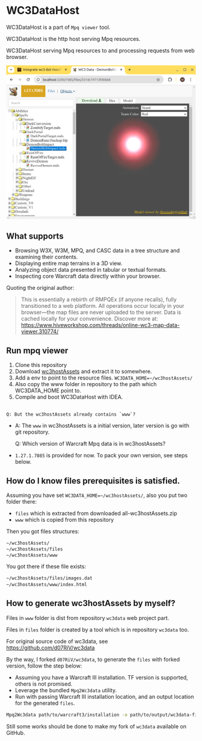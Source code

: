 # WC3DataHost
WC3DataHost is a part of `Mpq viewer` tool.

WC3DataHost is the http host serving Mpq resources.

WC3DataHost serving Mpq resources to and processing requests from web browser.

![preview](./ss/preview.png)

## What supports
- Browsing W3X, W3M, MPQ, and CASC data in a tree structure and examining their contents.
- Displaying entire map terrains in a 3D view.
- Analyzing object data presented in tabular or textual formats.
- Inspecting core Warcraft data directly within your browser.

Quoting the original author:
> This is essentially a rebirth of RMPQEx (if anyone recalls), fully transitioned to a web platform.
All operations occur locally in your browser—the map files are never uploaded to the server. Data is cached locally for your convenience.
Discover more at: <https://www.hiveworkshop.com/threads/online-wc3-map-data-viewer.310774/>


## Run mpq viewer
1. Clone this repository
2. Download [wc3hostAssets](https://drive.google.com/file/d/1cusUHkkwODopV39KQw9x6wyPbWBKULyz/view?usp=drive_link) and extract it to somewhere.
3. Add a env to point to the resource files.
`WC3DATA_HOME=~/wc3hostAssets/`
4. Also copy the www folder in repository to the path which WC3DATA_HOME point to.
5. Compile and boot WC3DataHost with IDEA.

## 
    Q: But the wc3hostAssets already contains `www`?
- A: The `www` in wc3hostAssets is a initial version, later version is go with git repository.


    Q: Which version of Warcraft Mpq data is in wc3hostAssets?
 - `1.27.1.7085` is provided for now. To pack your own version, see steps below.




## How do I know files prerequisites is satisfied.
Assuming you have set `WC3DATA_HOME=~/wc3hostAssets/`,
also you put two folder there:
- `files` which is extracted from downloaded all-wc3hostAssets.zip
- `www` which is copied from this repository

Then you got files structures:
```
~/wc3hostAssets/
~/wc3hostAssets/files
~/wc3hostAssets/www
```

You got there if these file exists:
```dtd
~/wc3hostAssets/files/images.dat
~/wc3hostAssets/www/index.html
```


## How to generate wc3hostAssets by myself?

Files in `www` folder is dist from repository `wc3data` web project part.

Files in `files` folder is created by a tool which is in repository `wc3data` too.

For original source code of wc3data, see https://github.com/d07RiV/wc3data

By the way, I forked `d07RiV/wc3data`, to generate the `files` with forked version, follow the step below:
   - Assuming you have a Warcraft III installation. TF version is supported, others is not promised.
   - Leverage the bundled `Mpq2Wc3data` utility.
   - Run with passing Warcraft III installation location, and an output location for the generated `files`.
   ```sh
   Mpq2Wc3data path/to/warcraft3/installation -o path/to/output/wc3data-files
   ```
Still some works should be done to make my fork of `wc3data` available on GitHub. 
